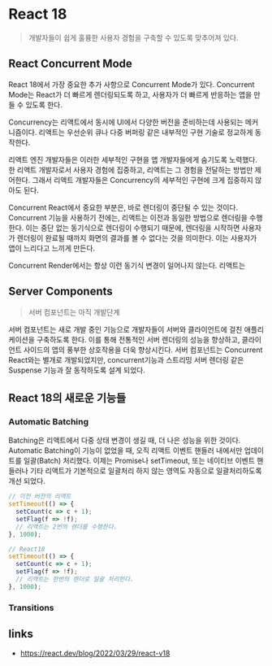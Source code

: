 # React 18

> 개발자들이 쉽게 훌륭한 사용자 경험을 구축할 수 있도록 맞추어져 있다.

## React Concurrent Mode

React 18에서 가장 중요한 추가 사항으로 Concurrent Mode가 있다. Concurrent Mode는 React가 더 빠르게 렌더링되도록 하고, 사용자가 더 빠르게 반응하는 앱을 만들 수 있도록 한다.

Concurrency는 리액트에서 동시에 UI에서 다양한 버전을 준비하는데 사용되는 메커니즘이다. 리액트는 우선순위 큐나 다중 버퍼링 같은 내부적인 구현 기술로 정교하게 동작한다. 

리액트 엔진 개발자들은 이러한 세부적인 구현을 앱 개발자들에게 숨기도록 노력했다. 한 리액트 개발자로서 사용자 경험에 집중하고, 리액트는 그 경험을 전달하는 방법만 제어한다. 그래서 리액트 개발자들은 Concurrency의 세부적인 구현에 크게 집중하지 않아도 된다.

Concurrent React에서 중요한 부분은, 바로 렌더링이 중단될 수 있는 것이다. Concurrent 기능을 사용하기 전에는, 리액트는 이전과 동일한 방법으로 렌더링을 수행한다. 이는 중단 없는 동기식으로 렌더링이 수행되기 때문에, 렌더링을 시작하면 사용자가 렌더링이 완료될 때까지 화면의 결과를 볼 수 없다는 것을 의미한다. 이는 사용자가 앱이 느리다고 느끼게 만든다.

Concurrent Render에서는 항상 이런 동기식 변경이 일어나지 않는다. 리액트는 

## Server Components

> 서버 컴포넌트는 아직 개발단계

서버 컴포넌트는 새로 개발 중인 기능으로 개발자들이 서버와 클라이언트에 걸친 애플리케이션을 구축하도록 한다. 이를 통해 전통적인 서버 렌더링의 성능을 향상하고, 클라이언트 사이드의 앱의 풍부한 상호작용을 더욱 향상시킨다. 서버 컴포넌트는 Concurrent React와는 별개로 개발되었지만, concurrent기능과 스트리밍 서버 렌더링 같은 Suspense 기능과 잘 동작하도록 설계 되었다.

## React 18의 새로운 기능들

### Automatic Batching

Batching은 리액트에서 다중 상태 변경이 생길 때, 더 나은 성능을 위한 것이다. Automatic Batching이 기능이 없었을 때, 오직 리액트 이벤트 핸들러 내에서만 업데이트를 일괄(Batch) 처리했다. 이제는 Promise나 setTimeout, 또는 네이티브 이벤트 핸들러나 기타 리액트가 기본적으로 일괄처리 하지 않는 영역도 자동으로 일괄처리하도록 개선 되었다.

```js
// 이전 버전의 리액트
setTimeout(() => {
  setCount(c => c + 1);
  setFlag(f => !f);
  // 리액트는 2번의 렌더를 수행한다.
}, 1000);

// React18
setTimeout(() => {
  setCount(c => c + 1);
  setFlag(f => !f);
  // 리액트는 한번의 렌더로 일괄 처리한다.
}, 1000);
```

### Transitions



## links 

- <https://react.dev/blog/2022/03/29/react-v18>
